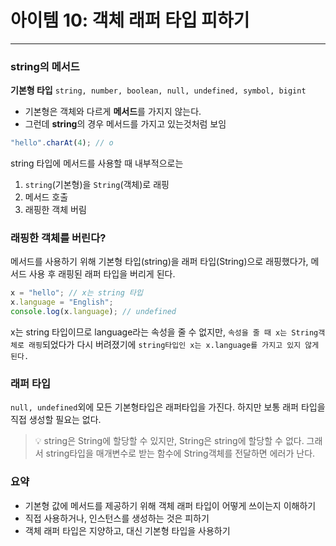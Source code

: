 # 아이템 10: 객체 래퍼 타입 피하기

---

### string의 메서드

**기본형 타입**
`string, number, boolean, null, undefined, symbol, bigint`

- 기본형은 객체와 다르게 **메서드**를 가지지 않는다.
- 그런데 **string**의 경우 메서드를 가지고 있는것처럼 보임

```js
"hello".charAt(4); // o
```

string 타입에 메서드를 사용할 때 내부적으로는

1. `string`(기본형)을 `String`(객체)로 래핑
2. 메서드 호출
3. 래핑한 객체 버림

### 래핑한 객체를 버린다?

메서드를 사용하기 위해 기본형 타입(string)을 래퍼 타입(String)으로 래핑했다가, 메서드 사용 후 래핑된 래퍼 타입을 버리게 된다.

```js
x = "hello"; // x는 string 타입
x.language = "English";
console.log(x.language); // undefined
```

x는 string 타입이므로 language라는 속성을 줄 수 없지만, `속성을 줄 때 x는 String객체로 래핑`되었다가 다시 버려졌기에 `string타입인 x는 x.language를 가지고 있지 않게된다.`

### 래퍼 타입

`null, undefined`외에 모든 기본형타입은 래퍼타입을 가진다.
하지만 보통 래퍼 타입을 직접 생성할 필요는 없다.

> 💡 string은 String에 할당할 수 있지만, String은 string에 할당할 수 없다.
> 그래서 string타입을 매개변수로 받는 함수에 String객체를 전달하면 에러가 난다.

### 요약

- 기본형 값에 메서드를 제공하기 위해 객체 래퍼 타입이 어떻게 쓰이는지 이해하기
- 직접 사용하거나, 인스턴스를 생성하는 것은 피하기
- 객체 래퍼 타입은 지양하고, 대신 기본형 타입을 사용하기
